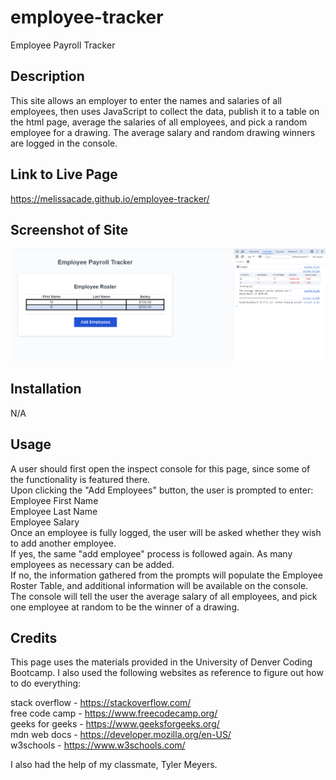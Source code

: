 # employee-tracker

Employee Payroll Tracker

## Description

This site allows an employer to enter the names and salaries of all employees, then uses JavaScript to collect the data, publish it to a table on the html page, average the salaries of all employees, and pick a random employee for a drawing. The average salary and random drawing winners are logged in the console.

## Link to Live Page

https://melissacade.github.io/employee-tracker/

## Screenshot of Site

![Screenshot of employee tracker site and console log](./Images/Screenshot%202024-03-03%20135817.png)

## Installation

N/A

## Usage

A user should first open the inspect console for this page, since some of the functionality is featured there.  
Upon clicking the "Add Employees" button, the user is prompted to enter:  
Employee First Name  
Employee Last Name  
Employee Salary  
Once an employee is fully logged, the user will be asked whether they wish to add another employee.  
If yes, the same "add employee" process is followed again. As many employees as necessary can be added.  
If no, the information gathered from the prompts will populate the Employee Roster Table, and additional information will be available on the console.  
The console will tell the user the average salary of all employees, and pick one employee at random to be the winner of a drawing.

## Credits

This page uses the materials provided in the University of Denver Coding Bootcamp. I also used the following websites as reference to figure out how to do everything:

stack overflow - https://stackoverflow.com/  
free code camp - https://www.freecodecamp.org/  
geeks for geeks - https://www.geeksforgeeks.org/  
mdn web docs - https://developer.mozilla.org/en-US/  
w3schools - https://www.w3schools.com/

I also had the help of my classmate, Tyler Meyers.
